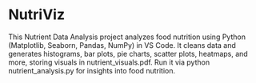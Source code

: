 # NutriViz
 This Nutrient Data Analysis project analyzes food nutrition using Python (Matplotlib, Seaborn, Pandas, NumPy) in VS Code. It cleans data and generates histograms, bar plots, pie charts, scatter plots, heatmaps, and more, storing visuals in nutrient_visuals.pdf. Run it via python nutrient_analysis.py for insights into food nutrition. 
